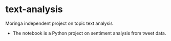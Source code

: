 # text-analysis
Moringa independent project on topic text analysis

- The notebook is a Python project on sentiment analysis from tweet data.
